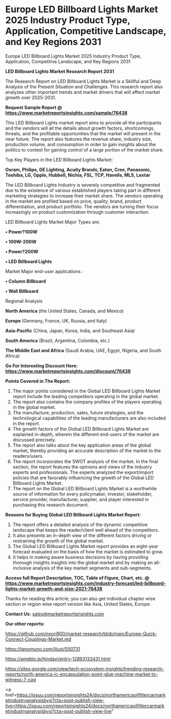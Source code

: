 # Europe LED Billboard Lights Market 2025 Industry Product Type, Application, Competitive Landscape, and Key Regions 2031
Europe LED Billboard Lights Market 2025 Industry Product Type, Application, Competitive Landscape, and Key Regions 2031

<strong>LED Billboard Lights Market Research Report 2031</strong>

The Research Report on LED Billboard Lights Market is a Skillful and Deep Analysis of the Present Situation and Challenges. This research report also analyzes other important trends and market drivers that will affect market growth over 2025-2031.

<strong>Request Sample Report @ <a href=https://www.marketreportsinsights.com/sample/76438>https://www.marketreportsinsights.com/sample/76438</a></strong>

This LED Billboard Lights market report aims to provide all the participants and the vendors will all the details about growth factors, shortcomings, threats, and the profitable opportunities that the market will present in the near future. The report also features the revenue share, industry size, production volume, and consumption in order to gain insights about the politics to contest for gaining control of a large portion of the market share.

Top Key Players in the LED Billboard Lights Market:

<strong>Osram, Philips, GE Lighting, Acuity Brands, Eaton, Cree, Panasonic, Toshiba, LG, Opple, Hubbell, Nichia, FSL, TCP, Havells, MLS, Lextar</strong>

The LED Billboard Lights Industry is severely competitive and fragmented due to the existence of various established players taking part in different marketing strategies to increase their market share. The vendors operating in the market are profiled based on price, quality, brand, product differentiation, and product portfolio. The vendors are turning their focus increasingly on product customization through customer interaction.

LED Billboard Lights Market Major Types are:

<strong>• Power?100W

• 100W-200W

• Power?200W

• LED Billboard Lights</strong>

Market Major end-user applications :

<strong>• Column Billboard

• Wall Billboard</strong>

Regional Analysis

</u><strong><b>North America</b></strong> (the United States, Canada, and Mexico)

<strong><b>Europe </b></strong>(Germany, France, UK, Russia, and Italy)

<strong><b>Asia-Pacific</b></strong> (China, Japan, Korea, India, and Southeast Asia)

<strong><b>South America</b></strong> (Brazil, Argentina, Colombia, etc.)

<strong><b>The Middle East and Africa</b></strong> (Saudi Arabia, UAE, Egypt, Nigeria, and South Africa)

<strong>Go For Interesting Discount Here: <a href=https://www.marketreportsinsights.com/discount/76438>https://www.marketreportsinsights.com/discount/76438</a></strong>

<strong>Points Covered in The Report:</strong>
<ol>
  <li>The major points considered in the Global LED Billboard Lights Market report include the leading competitors operating in the global market.</li>
  <li>The report also contains the company profiles of the players operating in the global market.</li>
  <li>The manufacture, production, sales, future strategies, and the technological capabilities of the leading manufacturers are also included in the report.</li>
  <li>The growth factors of the Global LED Billboard Lights Market are explained in-depth, wherein the different end-users of the market are discussed precisely.</li>
  <li>The report also talks about the key application areas of the global market, thereby providing an accurate description of the market to the readers/users.</li>
  <li>The report incorporates the SWOT analysis of the market. In the final section, the report features the opinions and views of the industry experts and professionals. The experts analyzed the export/import policies that are favorably influencing the growth of the Global LED Billboard Lights Market.</li>
  <li>The report on the Global LED Billboard Lights Market is a worthwhile source of information for every policymaker, investor, stakeholder, service provider, manufacturer, supplier, and player interested in purchasing this research document.</li>
</ol>
<strong>Reasons for Buying Global LED Billboard Lights Market Report:</strong>

<ol>
  <li>The report offers a detailed analysis of the dynamic competitive landscape that keeps the reader/client well ahead of the competitors.</li>
  <li>It also presents an in-depth view of the different factors driving or restraining the growth of the global market.</li>
  <li>The Global LED Billboard Lights Market report provides an eight-year forecast evaluated on the basis of how the market is estimated to grow.</li>
  <li>It helps in making aware business decisions by having providing thorough insights insights into the global market and by making an all-inclusive analysis of the key market segments and sub-segments.</li>
</ol>
<strong>Access full Report Description, TOC, Table of Figure, Chart, etc. @ <a href=https://www.marketreportsinsights.com/industry-forecast/led-billboard-lights-market-growth-and-size-2021-76438>https://www.marketreportsinsights.com/industry-forecast/led-billboard-lights-market-growth-and-size-2021-76438</a></strong>


Thanks for reading this article; you can also get individual chapter wise section or region wise report version like Asia, United States, Europe.

<strong>Contact Us:</strong>
sales@marketreportsinsights.com

<strong>Our other reports:</strong>

<a href=https://github.com/noori900/market-research/blob/main/Europe-Quick-Connect-Couplings-Market.md>https://github.com/noori900/market-research/blob/main/Europe-Quick-Connect-Couplings-Market.md</a>

<a href=https://tanomuno.com/illust/550731>https://tanomuno.com/illust/550731</a>

<a href=https://ameblo.jp/hindavi/entry-12893133431.html>https://ameblo.jp/hindavi/entry-12893133431.html</a>

<a href=https://sites.google.com/view/tech-ecosystem-insights/trending-research-reports/north-america-ic-encapsulation-point-glue-machine-market-to-witness-7-cag>https://sites.google.com/view/tech-ecosystem-insights/trending-research-reports/north-america-ic-encapsulation-point-glue-machine-market-to-witness-7-cag</a>

<a href=https://issuu.com/reportsinsights24/docs/northamericaoilfiltercarmarketindustryanalysisbysi?cta=post-publish-view-live>https://issuu.com/reportsinsights24/docs/northamericaoilfiltercarmarketindustryanalysisbysi?cta=post-publish-view-live</a>"
